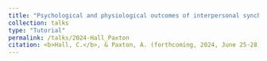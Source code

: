 ```yaml
---
title: "Psychological and physiological outcomes of interpersonal synchrony during yoga."
collection: talks
type: "Tutorial"
permalink: /talks/2024-Hall_Paxton
citation: <b>Hall, C.</b>, & Paxton, A. (forthcoming, 2024, June 25-28). <i>Psychological and physiological outcomes of interpersonal synchrony during yoga</i> [Poster presentation]. XXII International Conference on Perception and Action, Trondheim, Norway.
---
```

